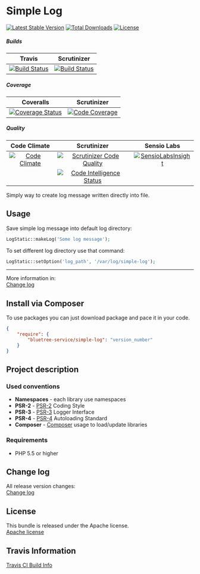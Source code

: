 Simple Log
=========

[![Latest Stable Version](https://poser.pugx.org/bluetree-service/simple-log/v/stable.svg)](https://packagist.org/packages/bluetree-service/simple-log)
[![Total Downloads](https://poser.pugx.org/bluetree-service/simple-log/downloads.svg)](https://packagist.org/packages/bluetree-service/simple-log)
[![License](https://poser.pugx.org/bluetree-service/simple-log/license.svg)](https://packagist.org/packages/bluetree-service/simple-log)

##### Builds
| Travis | Scrutinizer |
|:---:|:---:|
| [![Build Status](https://travis-ci.org/bluetree-service/simple-log.svg)](https://travis-ci.org/bluetree-service/simple-log) | [![Build Status](https://scrutinizer-ci.com/g/bluetree-service/simple-log/badges/build.png?b=master)](https://scrutinizer-ci.com/g/bluetree-service/simple-log/build-status/master) |

##### Coverage
| Coveralls | Scrutinizer |
|:---:|:---:|
| [![Coverage Status](https://coveralls.io/repos/github/bluetree-service/simple-log/badge.svg?branch=master)](https://coveralls.io/github/bluetree-service/simple-log?branch=master) | [![Code Coverage](https://scrutinizer-ci.com/g/bluetree-service/simple-log/badges/coverage.png?b=master)](https://scrutinizer-ci.com/g/bluetree-service/simple-log/?branch=master) |

##### Quality
| Code Climate | Scrutinizer | Sensio Labs |
|:---:|:---:|:---:|
| [![Code Climate](https://codeclimate.com/github/bluetree-service/simple-log/badges/gpa.svg)](https://codeclimate.com/github/bluetree-service/simple-log) | [![Scrutinizer Code Quality](https://scrutinizer-ci.com/g/bluetree-service/simple-log/badges/quality-score.png?b=master)](https://scrutinizer-ci.com/g/bluetree-service/simple-log/?branch=master) | [![SensioLabsInsight](https://insight.sensiolabs.com/projects/68629008-9a24-4745-946b-1d995c3e3673/mini.png)](https://insight.sensiolabs.com/projects/68629008-9a24-4745-946b-1d995c3e3673) |
|  | [![Code Intelligence Status](https://scrutinizer-ci.com/g/bluetree-service/simple-log/badges/code-intelligence.svg?b=master)](https://scrutinizer-ci.com/code-intelligence) |  |

Simply way to create log message written directly into file.

## Usage

Save simple log message into default log directory:
```php
LogStatic::makeLog('Some log message');
```

To set different log directory use that command:
```php
LogStatic::setOption('log_path', '/var/log/simple-log');
```

---------------

More information in:  
[Change log](https://github.com/bluetree-service/simple-log/doc/basic_usage.md "Change log")

Install via Composer
--------------
To use packages you can just download package and pace it in your code.

```json
{
    "require": {
        "bluetree-service/simple-log": "version_number"
    }
}
```

Project description
--------------

### Used conventions

* **Namespaces** - each library use namespaces
* **PSR-2** - [PSR-2](http://www.php-fig.org/psr/psr-2/) Coding Style
* **PSR-3** - [PSR-3](http://www.php-fig.org/psr/psr-3/) Logger Interface
* **PSR-4** - [PSR-4](http://www.php-fig.org/psr/psr-4/) Autoloading Standard
* **Composer** - [Composer](https://getcomposer.org/) usage to load/update libraries

### Requirements

* PHP 5.5 or higher

Change log
--------------
All release version changes:  
[Change log](https://github.com/bluetree-service/simple-log/doc/change_log.md "Change log")

License
--------------
This bundle is released under the Apache license.  
[Apache license](https://github.com/bluetree-service/simple-log/LICENSE "Apache license")

Travis Information
--------------
[Travis CI Build Info](https://travis-ci.org/bluetree-service/simple-log)
